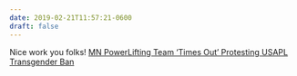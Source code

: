 ```yaml
---
date: 2019-02-21T11:57:21-0600
draft: false
---
```


Nice work you folks! [MN PowerLifting Team ‘Times Out’ Protesting USAPL Transgender Ban](https://planettransgender.com/usapl-ban-on-trans-lifters-protested/?cn-reloaded=1)

